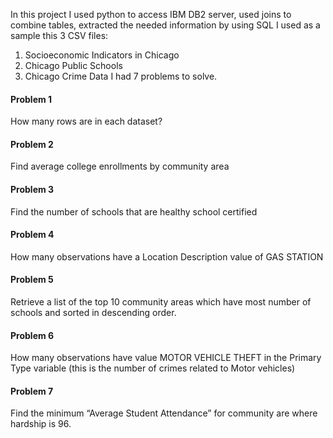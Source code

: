 
In this project I used python to access IBM DB2 server, used joins to combine tables, extracted the needed information by using SQL
I used as a sample this 3 CSV files:
1. Socioeconomic Indicators in Chicago
2. Chicago Public Schools
3. Chicago Crime Data
I had 7 problems to solve.
 
#### Problem 1
How many rows are in each dataset?

#### Problem 2
Find average college enrollments by community area

#### Problem 3
Find the number of schools that are healthy school certified

#### Problem 4
How many observations have a Location Description value of GAS STATION

#### Problem 5
Retrieve a list of the top 10 community areas which have most number of schools and sorted in descending order.

#### Problem 6
How many observations have value MOTOR VEHICLE THEFT in the Primary Type variable (this is the number of crimes related     to Motor vehicles)

#### Problem 7
 Find the minimum “Average Student Attendance” for community are where hardship is 96.
